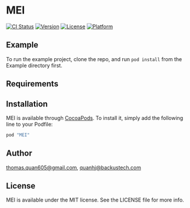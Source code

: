 # MEI

[![CI Status](http://img.shields.io/travis/thomas.quan605@gmail.com/MEI.svg?style=flat)](https://travis-ci.org/thomas.quan605@gmail.com/MEI)
[![Version](https://img.shields.io/cocoapods/v/MEI.svg?style=flat)](http://cocoapods.org/pods/MEI)
[![License](https://img.shields.io/cocoapods/l/MEI.svg?style=flat)](http://cocoapods.org/pods/MEI)
[![Platform](https://img.shields.io/cocoapods/p/MEI.svg?style=flat)](http://cocoapods.org/pods/MEI)

## Example

To run the example project, clone the repo, and run `pod install` from the Example directory first.

## Requirements

## Installation

MEI is available through [CocoaPods](http://cocoapods.org). To install
it, simply add the following line to your Podfile:

```ruby
pod "MEI"
```

## Author

thomas.quan605@gmail.com, quanhj@backustech.com

## License

MEI is available under the MIT license. See the LICENSE file for more info.
